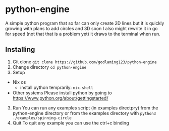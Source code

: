 # python-engine

A simple python program that so far can only create 2D lines but it is quickly growing with plans to add circles and 3D soon I also might rewrite it in go for speed (not that that is a problem yet) it draws to the terminal when run.

## Installing
1. Git clone
  `git clone https://github.com/godlaming123/python-engine`
2. Change directory
  `cd python-engine`
2. Setup
  - Nix os
    - install python temprarily: `nix-shell`
  - Other systems
    Please install python by going to https://www.python.org/about/gettingstarted/
3. Run
  You can run any examples script (in examples directpry) from the python-engine directory or from the examples directory with `python3 ./examples/spinning-circle`
4. Quit
  To quit any example you can use the ctrl+c binding
